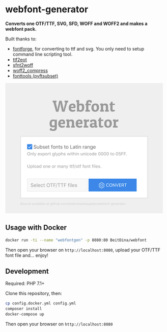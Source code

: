 # webfont-generator
**Converts one OTF/TTF, SVG, SFD, WOFF and WOFF2 and makes a webfont pack.**

Built thanks to:

* [fontforge](http://fontforge.github.io/), for converting to ttf and svg. You only need to setup command line scripting tool.
* [ttf2eot](https://github.com/wget/ttf2eot)
* [sfnt2woff](https://github.com/kseo/sfnt2woff)
* [woff2_compress](https://github.com/google/woff2)
* [fonttools (pyftsubset)](https://github.com/fonttools/fonttools#other-tools)

![Webfont generator screenshot](/screenshot@2x.png)

## Usage with Docker

```bash
docker run -ti --name "webfontgen" -p 8080:80 BeitDina/webfont
```

Then open your browser on `http://localhost:8080`, upload your OTF/TTF font file and… enjoy!

## Development

Required: PHP 7.1+

Clone this repository, then:

```bash
cp config.docker.yml config.yml
composer install
docker-compose up
```

Then open your browser on `http://localhost:8080`
